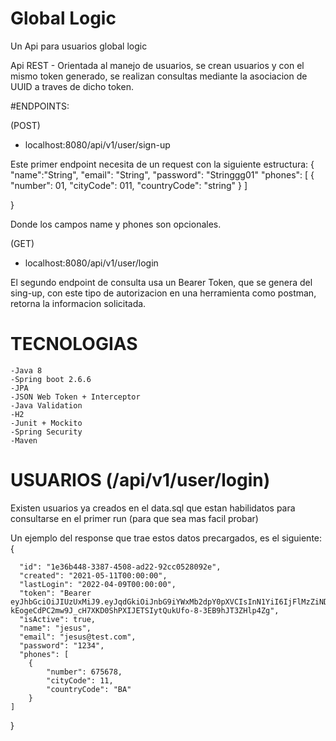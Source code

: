 
# Global Logic
Un Api para usuarios global logic

Api REST - Orientada al manejo de usuarios, se crean usuarios y con el mismo token generado, se realizan consultas mediante la asociacion
de UUID a traves de dicho token.

#ENDPOINTS:

(POST)
- localhost:8080/api/v1/user/sign-up

Este primer endpoint necesita de un request con la siguiente estructura: 
{
    "name":"String",
    "email": "String",
    "password": "Stringgg01"
    "phones": [
        {
            "number": 01,
            "cityCode": 011,
            "countryCode": "string"
        }
    ]
   
}

Donde los campos name y phones son opcionales.

(GET)
- localhost:8080/api/v1/user/login 

El segundo endpoint de consulta usa un Bearer Token, que se genera del sing-up, con este tipo de autorizacion en una herramienta como postman, retorna
la informacion solicitada. 
 

# TECNOLOGIAS 
	-Java 8
	-Spring boot 2.6.6
	-JPA 
	-JSON Web Token + Interceptor
	-Java Validation
	-H2 
	-Junit + Mockito
	-Spring Security
	-Maven
	
# USUARIOS  (/api/v1/user/login) 

Existen usuarios ya creados en el data.sql que estan habilidatos para consultarse en el primer run (para que sea mas facil probar)

Un ejemplo del response que trae estos datos precargados, es el siguiente:
{

      "id": "1e36b448-3387-4508-ad22-92cc0528092e",
      "created": "2021-05-11T00:00:00",
      "lastLogin": "2022-04-09T00:00:00",
      "token": "Bearer eyJhbGciOiJIUzUxMiJ9.eyJqdGkiOiJnbG9iYWxMb2dpY0pXVCIsInN1YiI6IjFlMzZiNDQ4LTMzODctNDUwOC1hZDIyLTkyY2MwNTI4MDkyZSIsImF1dGhvcml0aWVzIjpbIlJPTEVfVVNFUiJdLCJpYXQiOjE2NDk2MzEzODh9.ECuoEJpF1pqKMeyIdKpFNq8ZXnB-kEogeCdPC2mw9J_cH7XKD0ShPXIJETSIytQukUfo-8-3EB9hJT3ZHlp4Zg",
      "isActive": true,
      "name": "jesus",
      "email": "jesus@test.com",
      "password": "1234",
      "phones": [
        {
            "number": 675678,
            "cityCode": 11,
            "countryCode": "BA"
        }
    ]
      
}
	